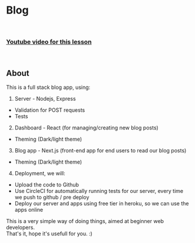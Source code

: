 
# Blog

<br/>

### [Youtube video for this lesson](https://www.youtube.com)

<br/>

## About

This is a full stack blog app, using:

1. Server - Nodejs, Express
- Validation for POST requests
- Tests

2. Dashboard - React (for managing/creating new blog posts)
- Theming (Dark/light theme)

3. Blog app - Next.js (front-end app for end users to read our blog posts)
- Theming (Dark/light theme)

4. Deployment, we will:
- Upload the code to Github
- Use CircleCI for automatically running tests for our server, every time we push to github / pre deploy
- Deploy our server and apps using free tier in heroku, so we can use the apps online

This is a very simple way of doing things, aimed at beginner web developers. \
That's it, hope it's usefull for you. :)
